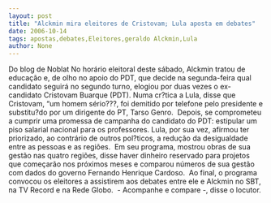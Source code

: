 ```yaml
---
layout: post
title: "Alckmin mira eleitores de Cristovam; Lula aposta em debates"
date: 2006-10-14
tags: apostas,debates,Eleitores,geraldo Alckmin,Lula
author: None
---
```

Do blog de Noblat
No horário eleitoral deste sábado, Alckmin tratou de educação e, de olho no apoio do PDT, que decide na segunda-feira qual candidato seguirá no segundo turno, elogiou por duas vezes o ex-candidato Cristovam Buarque (PDT).&nbsp;Numa cr?tica a Lula, disse que Cristovam, “um homem sério???, foi demitido por telefone pelo presidente e substitu?do por um dirigente do PT, Tarso Genro. &nbsp;Depois, se comprometeu a cumprir uma promessa de campanha do candidato do PDT: estipular um piso salarial nacional para os professores.&nbsp;Lula, por sua vez, afirmou ter priorizado, ao contrário de outros pol?ticos, a redução da desigualdade entre as pessoas e as regiões. &nbsp;Em seu programa, mostrou obras de sua gestão nas quatro regiões, disse haver dinheiro reservado para projetos que começarão nos próximos meses e comparou números de sua gestão com dados do governo Fernando Henrique Cardoso. &nbsp;Ao final, o programa convocou os eleitores a assistirem aos debates entre ele e Alckmin no SBT, na TV Record e na Rede Globo. &nbsp;- Acompanhe e compare -, disse o locutor. 